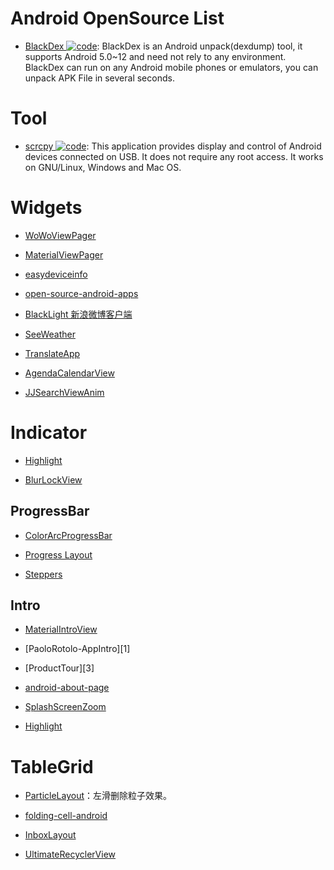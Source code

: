 # Android OpenSource List

- [BlackDex ![code](https://martrix-usa.oss-accelerate.aliyuncs.com/logo/code.svg)](https://github.com/CodingGay/BlackDex): BlackDex is an Android unpack(dexdump) tool, it supports Android 5.0~12 and need not rely to any environment. BlackDex can run on any Android mobile phones or emulators, you can unpack APK File in several seconds.

# Tool

- [scrcpy ![code](https://martrix-usa.oss-accelerate.aliyuncs.com/logo/code.svg)](https://github.com/Genymobile/scrcpy): This application provides display and control of Android devices connected on USB. It does not require any root access. It works on GNU/Linux, Windows and Mac OS.

# Widgets

- [WoWoViewPager](https://github.com/Nightonke/WoWoViewPager)

- [MaterialViewPager](https://github.com/florent37/MaterialViewPager)

- [easydeviceinfo](https://github.com/nisrulz/easydeviceinfo)

- [open-source-android-apps](https://github.com/pcqpcq/open-source-android-apps)

- [BlackLight 新浪微博客户端](https://github.com/PaperAirplane-Dev-Team/BlackLight)

- [SeeWeather](https://github.com/xcc3641/SeeWeather)

- [TranslateApp](https://github.com/maoruibin/TranslateApp)

- [AgendaCalendarView](https://github.com/Tibolte/AgendaCalendarView)

- [JJSearchViewAnim](https://github.com/android-cjj/JJSearchViewAnim)

# Indicator

- [Highlight](https://github.com/hongyangAndroid/Highlight)

- [BlurLockView](https://github.com/Nightonke/BlurLockView)

## ProgressBar

- [ColorArcProgressBar](https://raw.githubusercontent.com/Shinelw/ColorArcProgressBar)

- [Progress Layout](https://github.com/iammert/ProgressLayout)

- [Steppers](https://github.com/drozdzynski/Steppers)

## Intro

- [MaterialIntroView](https://github.com/iammert/MaterialIntroView)

- [PaoloRotolo-AppIntro][1]

- [ProductTour][3]

- [android-about-page](https://github.com/medyo/android-about-page)

- [SplashScreenZoom]()

- [Highlight](https://github.com/hongyangAndroid/Highlight)

# TableGrid

- [ParticleLayout](https://github.com/ZhaoKaiQiang/ParticleLayout/)：左滑删除粒子效果。

- [folding-cell-android](https://github.com/Ramotion/folding-cell-android)

- [InboxLayout]()

- [UltimateRecyclerView]()

